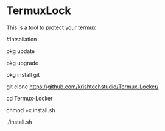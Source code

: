 # TermuxLock
This is a tool to protect your termux

#Intsallation

pkg update

pkg upgrade

pkg install git

git clone https://github.com/krishtechstudio/Termux-Locker/

cd Termux-Locker

chmod +x install.sh

./install.sh
